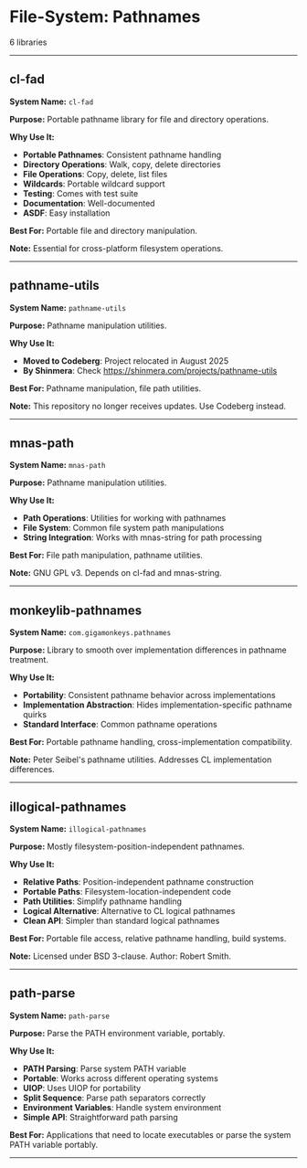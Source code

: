 # File-System: Pathnames

6 libraries

---

## cl-fad

**System Name:** `cl-fad`

**Purpose:** Portable pathname library for file and directory operations.

**Why Use It:**
- **Portable Pathnames**: Consistent pathname handling
- **Directory Operations**: Walk, copy, delete directories
- **File Operations**: Copy, delete, list files
- **Wildcards**: Portable wildcard support
- **Testing**: Comes with test suite
- **Documentation**: Well-documented
- **ASDF**: Easy installation

**Best For:** Portable file and directory manipulation.

**Note:** Essential for cross-platform filesystem operations.

---


## pathname-utils

**System Name:** `pathname-utils`

**Purpose:** Pathname manipulation utilities.

**Why Use It:**
- **Moved to Codeberg**: Project relocated in August 2025
- **By Shinmera**: Check https://shinmera.com/projects/pathname-utils

**Best For:** Pathname manipulation, file path utilities.

**Note:** This repository no longer receives updates. Use Codeberg instead.

---


## mnas-path

**System Name:** `mnas-path`

**Purpose:** Pathname manipulation utilities.

**Why Use It:**
- **Path Operations**: Utilities for working with pathnames
- **File System**: Common file system path manipulations
- **String Integration**: Works with mnas-string for path processing

**Best For:** File path manipulation, pathname utilities.

**Note:** GNU GPL v3. Depends on cl-fad and mnas-string.

---


## monkeylib-pathnames

**System Name:** `com.gigamonkeys.pathnames`

**Purpose:** Library to smooth over implementation differences in pathname treatment.

**Why Use It:**
- **Portability**: Consistent pathname behavior across implementations
- **Implementation Abstraction**: Hides implementation-specific pathname quirks
- **Standard Interface**: Common pathname operations

**Best For:** Portable pathname handling, cross-implementation compatibility.

**Note:** Peter Seibel's pathname utilities. Addresses CL implementation differences.

---


## illogical-pathnames

**System Name:** `illogical-pathnames`

**Purpose:** Mostly filesystem-position-independent pathnames.

**Why Use It:**
- **Relative Paths**: Position-independent pathname construction
- **Portable Paths**: Filesystem-location-independent code
- **Path Utilities**: Simplify pathname handling
- **Logical Alternative**: Alternative to CL logical pathnames
- **Clean API**: Simpler than standard logical pathnames

**Best For:** Portable file access, relative pathname handling, build systems.

**Note:** Licensed under BSD 3-clause. Author: Robert Smith.

---


## path-parse

**System Name:** `path-parse`

**Purpose:** Parse the PATH environment variable, portably.

**Why Use It:**
- **PATH Parsing**: Parse system PATH variable
- **Portable**: Works across different operating systems
- **UIOP**: Uses UIOP for portability
- **Split Sequence**: Parse path separators correctly
- **Environment Variables**: Handle system environment
- **Simple API**: Straightforward path parsing

**Best For:** Applications that need to locate executables or parse the system PATH variable portably.

---


